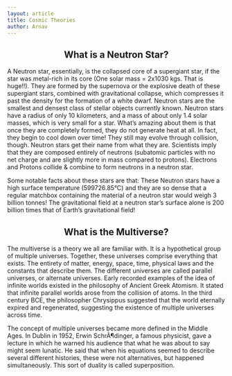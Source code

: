 ```yaml
---
layout: article
title: Cosmic Theories
author: Arnav
---
```


<h2 style="text-align: center;">What is a Neutron Star?</h2>

A Neutron star, essentially, is the collapsed core of a supergiant star, if the star was metal-rich in its core (One solar mass = 2x1030 kgs. That is huge!!). They are formed by the supernova or the explosive death of these supergiant stars, combined with gravitational collapse, which compresses it past the density for the formation of a white dwarf. Neutron stars are the smallest and densest class of stellar objects currently known. Neutron stars have a radius of only 10 kilometers, and a mass of about only 1.4 solar masses, which is very small for a star. What’s amazing about them is that once they are completely formed, they do not generate heat at all. In fact, they begin to cool down over time! They still may evolve through collision, though. Neutron stars get their name from what they are. Scientists imply that they are composed entirely of neutrons (subatomic particles with no net charge and are slightly more in mass compared to protons). Electrons and Protons collide & combine to form neutrons in a neutron star. 

Some notable facts about these stars are that: These Neutron stars have a high surface temperature (599726.85°C) and they are so dense that a regular matchbox containing the material of a neutron star would weigh 3 billion tonnes!  The gravitational field at a neutron star’s surface alone is 200 billion times that of Earth’s gravitational field!

<h2 style="text-align: center;">What is the Multiverse?</h2>

The multiverse is a theory we all are familiar with. It is a hypothetical group of multiple universes. Together, these universes comprise everything that exists. The entirety of matter, energy, space, time, physical laws and the constants that describe them. The different universes are called parallel universes, or alternate universes. Early recorded examples of the idea of infinite worlds existed in the philosophy of Ancient Greek Atomism. It stated that infinite parallel worlds arose from the collision of atoms. In the third century BCE, the philosopher Chrysippus suggested that the world eternally expired and regenerated, suggesting the existence of multiple universes across time.

The concept of multiple universes became more defined in the Middle Ages. In Dublin in 1952, Erwin SchrÃ¶dinger, a famous physicist, gave a lecture in which he warned his audience that what he was about to say might seem lunatic. He said that when his equations seemed to describe several different histories, these were not alternatives, but happened simultaneously. This sort of duality is called superposition.